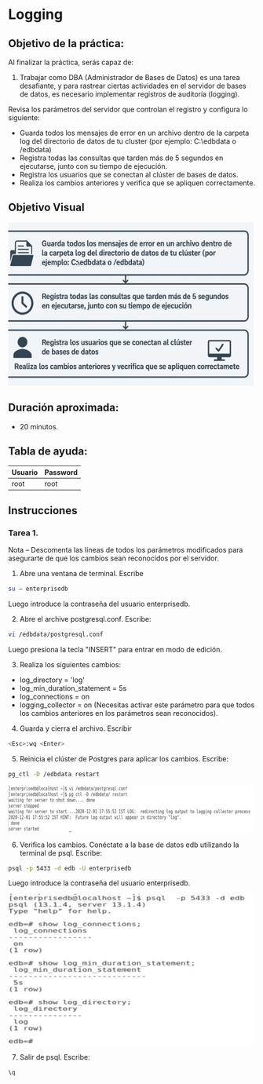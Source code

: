 # Logging

## Objetivo de la práctica:
Al finalizar la práctica, serás capaz de:

1.	Trabajar como DBA (Administrador de Bases de Datos) es una tarea desafiante, y para rastrear ciertas actividades en el servidor de bases de datos, es necesario implementar registros de auditoría (logging).

Revisa los parámetros del servidor que controlan el registro y configura lo siguiente: 

-	Guarda todos los mensajes de error en un archivo dentro de la carpeta log del directorio de datos de tu cluster (por ejemplo: C:\edbdata o /edbdata) 
-	Registra todas las consultas que tarden más de 5 segundos en ejecutarse, junto con su tiempo de ejecución.
-	Registra los usuarios que se conectan al clúster de bases de datos.
-	Realiza los cambios anteriores y verifica que se apliquen correctamente.


## Objetivo Visual 
<img src="../images/05/02/00.png" width="500" >

## Duración aproximada:
- 20 minutos.

## Tabla de ayuda:

| Usuario | Password | 
| --- | --- | 
| root | root| 
## Instrucciones 

### Tarea 1. 

Nota – Descomenta las líneas de todos los parámetros modificados para asegurarte de que los cambios sean reconocidos por el servidor.

1.	Abre una ventana de terminal. Escribe  

```bash
su – enterprisedb 
```

Luego introduce la contraseña del usuario enterprisedb.

2.	Abre el archive postgresql.conf. Escribe:

```bash
vi /edbdata/postgresql.conf 
```

Luego presiona la tecla "INSERT" para entrar en modo de edición. 


3.	Realiza los siguientes cambios: 

-	log_directory = 'log'
- log_min_duration_statement = 5s 
-	log_connections = on 
-	logging_collector = on   (Necesitas activar este parámetro para que todos los cambios anteriores en los parámetros sean reconocidos).


4.	Guarda y cierra el archivo.  Escribir   

```bash
<Esc>:wq <Enter> 
```
5.	Reinicia el clúster de Postgres para aplicar los cambios. Escribe:  

```bash
pg_ctl -D /edbdata restart
```

<img src="../images/05/02/01.jpg" width="500" >

6.	Verifica los cambios. Conéctate a la base de datos edb utilizando la terminal de psql. Escribe:

```bash
psql -p 5433 -d edb -U enterprisedb 
```

Luego introduce la contraseña del usuario enterprisedb. 

<img src="../images/05/02/02.jpg" width="500" >

7.	Salir de psql. Escribe:

```bash
\q 
```

